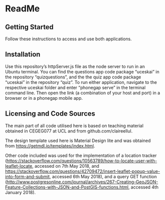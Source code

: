 # ReadMe

## Getting Started
Follow these instructions to access and use both applications.


## Installation
Use this repository’s httpServer.js file as the node server to run in an Ubuntu terminal. You can find the questions app code package “uceskai” in the repository “quizquestions”, and the the quiz app code package “uceskai” in the repository “quiz”. To run either application, navigate to the respective uceskai folder and enter “phonegap serve” in the terminal command line. Then open the link (a combination of your host and port) in a browser or in a phonegap mobile app. 


## Licensing and Code Sources
The main part of all code utilised here is based on teaching material obtained in CEGEG077 at UCL and from github.com/claireellul. 

The design template used here is Material Design lite and was obtained from https://getmdl.io/templates/index.html.

Other code included was used for the implementation of a location tracker (https://stackoverflow.com/questions/10563789/how-to-locate-user-with-leaflet-locate, accessed on 7th May 2018, and https://stackoverflow.com/questions/42709472/insert-leaflet-popup-value-into-form-and-submit, accessed 6th May 2018), and a query GET function (http://www.postgresonline.com/journal/archives/267-Creating-GeoJSON-Feature-Collections-with-JSON-and-PostGIS-functions.html, accessed 4th January 2018).
